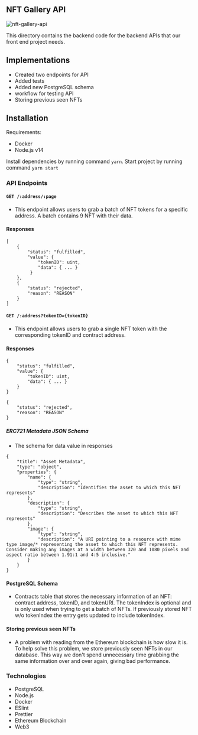 ## NFT Gallery API

![nft-gallery-api](https://github.com/Ernestohdz/nft-gallery/workflows/nft-gallery-api/badge.svg)

This directory contains the backend code for the backend APIs that
our front end project needs.

## Implementations

- Created two endpoints for API
- Added tests
- Added new PostgreSQL schema
- workflow for testing API
- Storing previous seen NFTs

## Installation

Requirements:

- Docker
- Node.js v14

Install dependencies by running command `yarn`.
Start project by running command `yarn start`

### API Endpoints

#### `GET /:address/:page`

- This endpoint allows users to grab a batch of NFT tokens for a specific address. A batch contains 9 NFT with their data.

#### Responses

```
[
    {
        "status": "fulfilled",
        "value": {
            "tokenID": uint,
            "data": { ... }
         }
    },
    {
        "status": "rejected",
        "reason": "REASON"
    }
]
```

#### `GET /:address?tokenID={tokenID}`

- This endpoint allows users to grab a single NFT token with the corresponding tokenID and contract address.

#### Responses

```
{
    "status": "fulfilled",
    "value": {
        "tokenID": uint,
        "data": { ... }
    }
}
```

```
{
    "status": "rejected",
    "reason": "REASON"
}
```

##### ERC721 Metadata JSON Schema

- The schema for data value in responses

```
{
    "title": "Asset Metadata",
    "type": "object",
    "properties": {
        "name": {
            "type": "string",
            "description": "Identifies the asset to which this NFT represents"
        },
        "description": {
            "type": "string",
            "description": "Describes the asset to which this NFT represents"
        },
        "image": {
            "type": "string",
            "description": "A URI pointing to a resource with mime type image/* representing the asset to which this NFT represents. Consider making any images at a width between 320 and 1080 pixels and aspect ratio between 1.91:1 and 4:5 inclusive."
        }
    }
}
```

#### PostgreSQL Schema

- Contracts table that stores the necessary information of an NFT: contract address, tokenID, and tokenURI. The tokenIndex is optional and is only used when trying to get a batch of NFTs. If previously stored NFT w/o tokenIndex the entry gets updated to include tokenIndex.

#### Storing previous seen NFTs

- A problem with reading from the Ethereum blockchain is how slow it is. To help solve this problem, we store previously seen NFTs in our database. This way we don't spend unnecessary time grabbing the same information over and over again, giving bad performance.

### Technologies

- PostgreSQL
- Node.js
- Docker
- ESlint
- Prettier
- Ethereum Blockchain
- Web3

